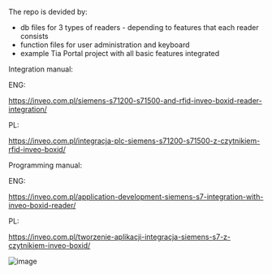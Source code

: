 The repo is devided by:

- db files for 3 types of readers - depending to features that each reader consists
- function files for user administration and keyboard
- example Tia Portal project with all basic features integrated

Integration manual: 

ENG:

https://inveo.com.pl/siemens-s71200-s71500-and-rfid-inveo-boxid-reader-integration/

PL:

https://inveo.com.pl/integracja-plc-siemens-s71200-s71500-z-czytnikiem-rfid-inveo-boxid/

Programming manual: 

ENG:

https://inveo.com.pl/application-development-siemens-s7-integration-with-inveo-boxid-reader/

PL:

https://inveo.com.pl/tworzenie-aplikacji-integracja-siemens-s7-z-czytnikiem-inveo-boxid/

![image](https://github.com/user-attachments/assets/434a9a20-980d-4eb0-ba5d-64c62338f716)
